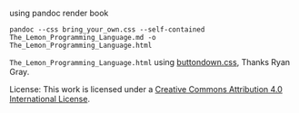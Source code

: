 using pandoc render book

	pandoc --css bring_your_own.css --self-contained The_Lemon_Programming_Language.md -o The_Lemon_Programming_Language.html


`The_Lemon_Programming_Language.html` using [buttondown.css](https://gist.github.com/ryangray/1882525), Thanks Ryan Gray.

License:
This work is licensed under a [Creative Commons Attribution 4.0 International License](http://creativecommons.org/licenses/by/4.0/).
